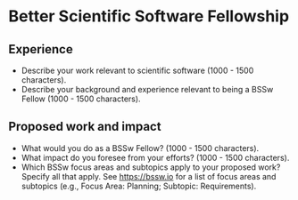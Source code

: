 # Better Scientific Software Fellowship

## Experience

 - Describe your work relevant to scientific software (1000 - 1500 characters).
 - Describe your background and experience relevant to being a BSSw Fellow (1000 - 1500 characters).

## Proposed work and impact

 - What would you do as a BSSw Fellow? (1000 - 1500 characters).
 - What impact do you foresee from your efforts? (1000 - 1500 characters).
 - Which BSSw focus areas and subtopics apply to your proposed work? Specify all that apply. See https://bssw.io for a list of focus areas and subtopics (e.g., Focus Area: Planning; Subtopic: Requirements).
